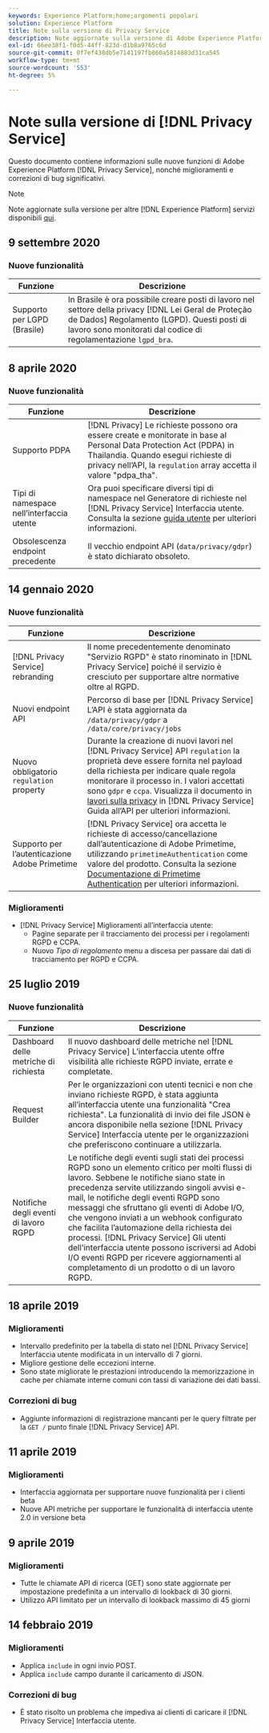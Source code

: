 ```yaml
---
keywords: Experience Platform;home;argomenti popolari
solution: Experience Platform
title: Note sulla versione di Privacy Service
description: Note aggiornate sulla versione di Adobe Experience Platform Privacy Service.
exl-id: 66ee38f1-f0d5-44ff-823d-d1b8a9765c6d
source-git-commit: 0f7ef438db5e7141197fb860a5814883d31ca545
workflow-type: tm+mt
source-wordcount: '553'
ht-degree: 5%

---
```


# Note sulla versione di [!DNL Privacy Service]

Questo documento contiene informazioni sulle nuove funzioni di Adobe Experience Platform [!DNL Privacy Service], nonché miglioramenti e correzioni di bug significativi.

>[!NOTE]
>
>Note aggiornate sulla versione per altre [!DNL Experience Platform] servizi disponibili [qui](../release-notes/latest/latest.md).

## 9 settembre 2020

### Nuove funzionalità

| Funzione | Descrizione |
| --- | --- |
| Supporto per LGPD (Brasile) | In Brasile è ora possibile creare posti di lavoro nel settore della privacy [!DNL Lei Geral de Proteção de Dados] Regolamento (LGPD). Questi posti di lavoro sono monitorati dal codice di regolamentazione `lgpd_bra`. |

## 8 aprile 2020

### Nuove funzionalità

| Funzione | Descrizione |
| --- | --- |
| Supporto PDPA | [!DNL Privacy] Le richieste possono ora essere create e monitorate in base al Personal Data Protection Act (PDPA) in Thailandia. Quando esegui richieste di privacy nell’API, la `regulation` array accetta il valore &quot;pdpa_tha&quot;. |
| Tipi di namespace nell’interfaccia utente | Ora puoi specificare diversi tipi di namespace nel Generatore di richieste nel [!DNL Privacy Service] Interfaccia utente. Consulta la sezione [guida utente](ui/user-guide.md) per ulteriori informazioni. |
| Obsolescenza endpoint precedente | Il vecchio endpoint API (`data/privacy/gdpr`) è stato dichiarato obsoleto. |

## 14 gennaio 2020

### Nuove funzionalità

| Funzione | Descrizione |
| --- | --- |
| [!DNL Privacy Service] rebranding | Il nome precedentemente denominato &quot;Servizio RGPD&quot; è stato rinominato in [!DNL Privacy Service] poiché il servizio è cresciuto per supportare altre normative oltre al RGPD. |
| Nuovi endpoint API | Percorso di base per [!DNL Privacy Service] L’API è stata aggiornata da `/data/privacy/gdpr` a `/data/core/privacy/jobs` |
| Nuovo obbligatorio `regulation` property | Durante la creazione di nuovi lavori nel [!DNL Privacy Service] API `regulation` la proprietà deve essere fornita nel payload della richiesta per indicare quale regola monitorare il processo in. I valori accettati sono `gdpr` e `ccpa`. Visualizza il documento in [lavori sulla privacy](api/privacy-jobs.md) in [!DNL Privacy Service] Guida all’API per ulteriori informazioni. |
| Supporto per l’autenticazione Adobe Primetime | [!DNL Privacy Service] ora accetta le richieste di accesso/cancellazione dall’autenticazione di Adobe Primetime, utilizzando `primetimeAuthentication` come valore del prodotto. Consulta la sezione [Documentazione di Primetime Authentication](https://tve.helpdocsonline.com/how-to-make-a-privacy-request) per ulteriori informazioni. |

### Miglioramenti

* [!DNL Privacy Service] Miglioramenti all’interfaccia utente:
   * Pagine separate per il tracciamento dei processi per i regolamenti RGPD e CCPA.
   * Nuovo *Tipo di regolamento* menu a discesa per passare dai dati di tracciamento per RGPD e CCPA.

## 25 luglio 2019

### Nuove funzionalità

| Funzione | Descrizione |
| --- | --- |
| Dashboard delle metriche di richiesta | Il nuovo dashboard delle metriche nel [!DNL Privacy Service] L’interfaccia utente offre visibilità alle richieste RGPD inviate, errate e completate. |
| Request Builder | Per le organizzazioni con utenti tecnici e non che inviano richieste RGPD, è stata aggiunta all’interfaccia utente una funzionalità &quot;Crea richiesta&quot;. La funzionalità di invio dei file JSON è ancora disponibile nella sezione [!DNL Privacy Service] Interfaccia utente per le organizzazioni che preferiscono continuare a utilizzarla. |
| Notifiche degli eventi di lavoro RGPD | Le notifiche degli eventi sugli stati dei processi RGPD sono un elemento critico per molti flussi di lavoro. Sebbene le notifiche siano state in precedenza servite utilizzando singoli avvisi e-mail, le notifiche degli eventi RGPD sono messaggi che sfruttano gli eventi di Adobe I/O, che vengono inviati a un webhook configurato che facilita l’automazione della richiesta dei processi. [!DNL Privacy Service] Gli utenti dell’interfaccia utente possono iscriversi ad Adobi I/O eventi RGPD per ricevere aggiornamenti al completamento di un prodotto o di un lavoro RGPD. |

## 18 aprile 2019

### Miglioramenti

* Intervallo predefinito per la tabella di stato nel [!DNL Privacy Service] Interfaccia utente modificata in un intervallo di 7 giorni.
* Migliore gestione delle eccezioni interne.
* Sono state migliorate le prestazioni introducendo la memorizzazione in cache per chiamate interne comuni con tassi di variazione dei dati bassi.

### Correzioni di bug

* Aggiunte informazioni di registrazione mancanti per le query filtrate per la `GET /` punto finale [!DNL Privacy Service] API.

## 11 aprile 2019

### Miglioramenti

* Interfaccia aggiornata per supportare nuove funzionalità per i clienti beta
* Nuove API metriche per supportare le funzionalità di interfaccia utente 2.0 in versione beta

## 9 aprile 2019

### Miglioramenti

* Tutte le chiamate API di ricerca (GET) sono state aggiornate per impostazione predefinita a un intervallo di lookback di 30 giorni.
* Utilizzo API limitato per un intervallo di lookback massimo di 45 giorni

## 14 febbraio 2019

### Miglioramenti

* Applica `include` in ogni invio POST.
* Applica `include` campo durante il caricamento di JSON.

### Correzioni di bug

* È stato risolto un problema che impediva ai clienti di caricare il [!DNL Privacy Service] Interfaccia utente.

